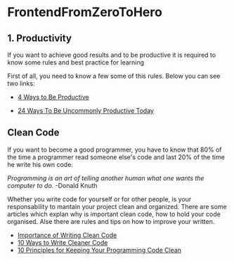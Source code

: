 # FrontendFromZeroToHero

## 1. Productivity

If you want to achieve good results and to be productive it is required to know some rules and best practice for learning

First of all, you need to know a few some of this rules. Below you can see two links: 

* [4 Ways to Be Productive](https://www.wikihow.com/Be-Productive)

* [24 Ways To Be Uncommonly Productive Today](https://www.forbes.com/sites/work-in-progress/2012/10/14/24-ways-to-be-uncommonly-productive-today/#5870ff14253e)



## Clean Code

If you want to become a good programmer, you have to know that 80% of the time a programmer read someone else's code and last 20% of the time he write his own code. 

*Programming is an art of telling another human what one wants the computer to do.* -Donald Knuth

Whether you write code for yourself or for other people, is your responsability to mantain your project clean and organized.
There are some articles which explan why is important clean code, how to hold your code organised. Alse there are rules and tips on how to improve your written. 

* [Importance of Writing Clean Code](https://dev.to/mohitrajput987/importance-of-writing-clean-code)
* [10 Ways to Write Cleaner Code](https://www.codeschool.com/blog/2015/09/29/10-ways-to-write-cleaner-code/)
* [10 Principles for Keeping Your Programming Code Clean](https://onextrapixel.com/10-principles-for-keeping-your-programming-code-clean/)
